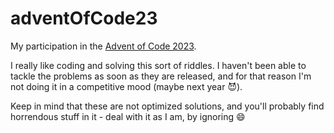 # adventOfCode23

My participation in the [Advent of Code 2023](https://adventofcode.com/).

I really like coding and solving this sort of riddles. I haven't been able to tackle the problems as soon as they are released, and for that reason I'm not doing it in a competitive mood (maybe next year 😈).

Keep in mind that these are not optimized solutions, and you'll probably find horrendous stuff in it - deal with it as I am, by ignoring 😄
